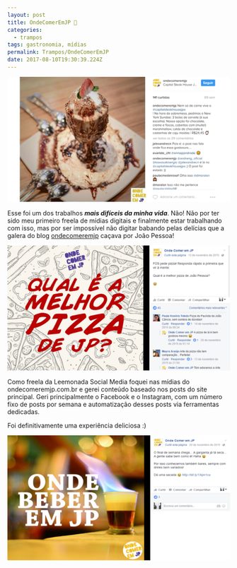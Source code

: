```yaml
---
layout: post
title: OndeComerEmJP 🍨
categories:
  - trampos
tags: gastronomia, mídias
permalink: Trampos/OndeComerEmJP
date: 2017-08-10T19:30:39.224Z
---
```

![](/images/uploads/1_o5inqodcfu-hmoawwdidbw.png)

Esse foi um dos trabalhos ***mais difíceis da minha vida***. Não! Não por ter sido meu primeiro freela de mídias digitais e finalmente estar trabalhando com isso, mas por ser impossível não digitar babando pelas delícias que a galera do blog [ondecomeremjp](http://www.ondecomeremjp.com.br/) caçava por João Pessoa!

![](/images/uploads/1_o3foksqmrxaxwlxc0an3qa.png)

Como freela da Leemonada Social Media foquei nas mídias do ondecomeremjp.com.br e gerei conteúdo baseado nos posts do site principal. Geri principalmente o Facebook e o Instagram, com um número fixo de posts por semana e automatização desses posts via ferramentas dedicadas.

Foi definitivamente uma experiência deliciosa :)

![](/images/uploads/1_ryss_3ww0nufvz7v9zpkgw.png)